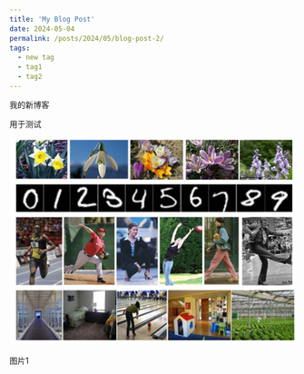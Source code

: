```yaml
---
title: 'My Blog Post'
date: 2024-05-04
permalink: /posts/2024/05/blog-post-2/
tags:
  - new tag
  - tag1
  - tag2
---
```


我的新博客

用于测试

![](../images/2024-05-04-19-23-43-image.png)


图片1

